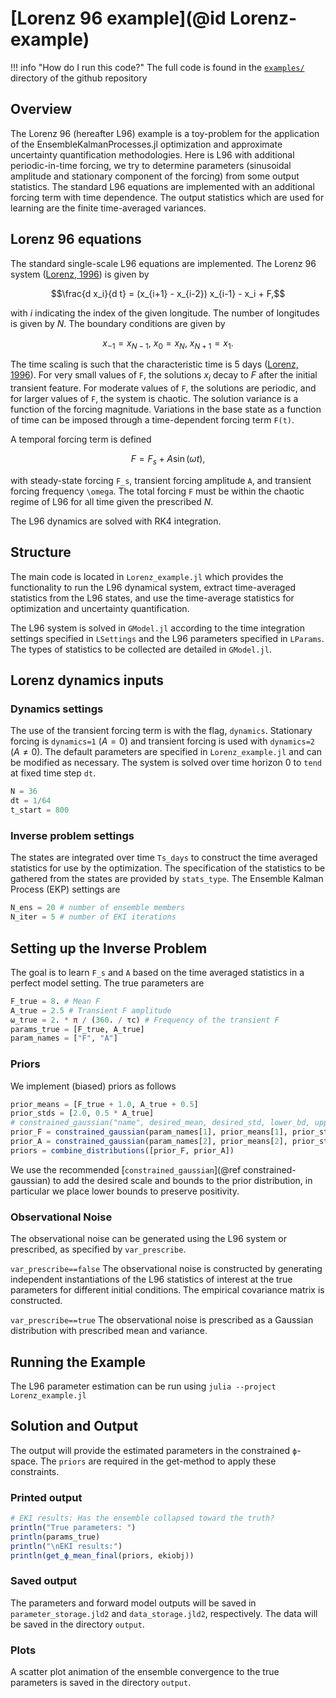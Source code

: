 # [Lorenz 96 example](@id Lorenz-example)

!!! info "How do I run this code?"
    The full code is found in the [`examples/`](https://github.com/CliMA/EnsembleKalmanProcesses.jl/tree/main/examples) directory of the github repository

## Overview

The Lorenz 96 (hereafter L96) example is a toy-problem for the application of the EnsembleKalmanProcesses.jl optimization and approximate uncertainty quantification methodologies.
Here is L96 with additional periodic-in-time forcing, we try to determine parameters (sinusoidal amplitude and stationary component of the forcing) from some output statistics.
The standard L96 equations are implemented with an additional forcing term with time dependence.
The output statistics which are used for learning are the finite time-averaged variances.

## Lorenz 96 equations

The standard single-scale L96 equations are implemented.
The Lorenz 96 system ([Lorenz, 1996](http://www.raidl.cz/file/18/lorenz-1996-_predictability_partly_solved.pdf)) is given by 
```math
\frac{d x_i}{d t} = (x_{i+1} - x_{i-2}) x_{i-1} - x_i + F,
```
with $i$ indicating the index of the given longitude. The number of longitudes is given by $N$.
The boundary conditions are given by
```math
x_{-1} = x_{N-1}, \ x_0 = x_N, \ x_{N+1} = x_1.
```
The time scaling is such that the characteristic time is 5 days ([Lorenz, 1996](http://www.raidl.cz/file/18/lorenz-1996-_predictability_partly_solved.pdf)). 
For very small values of ``F``, the solutions $x_i$ decay to $F$ after the initial transient feature.
For moderate values of ``F``, the solutions are periodic, and for larger values of ``F``, the system is chaotic.
The solution variance is a function of the forcing magnitude.
Variations in the base state as a function of time can be imposed through a time-dependent forcing term ``F(t)``.

A temporal forcing term is defined
```math
F = F_s + A \sin(\omega t),
```
with steady-state forcing ``F_s``, transient forcing amplitude ``A``, and transient forcing frequency ``\omega``.
The total forcing ``F`` must be within the chaotic regime of L96 for all time given the prescribed $N$.

The L96 dynamics are solved with RK4 integration.


## Structure

The main code is located in `Lorenz_example.jl` which provides the functionality to run the L96 dynamical system, extract time-averaged statistics from the L96 states, and use the time-average statistics for optimization and uncertainty quantification.

The L96 system is solved in `GModel.jl` according to the time integration settings specified in `LSettings` and the L96 parameters specified in `LParams`.
The types of statistics to be collected are detailed in `GModel.jl`.


## Lorenz dynamics inputs

### Dynamics settings
The use of the transient forcing term is with the flag, `dynamics`. Stationary forcing is `dynamics=1` ($A=0$) and transient forcing is used with `dynamics=2` ($A\neq0$).
The default parameters are specified in `Lorenz_example.jl` and can be modified as necessary.
The system is solved over time horizon $0$ to `tend` at fixed time step `dt`.
```julia
N = 36
dt = 1/64
t_start = 800
```

### Inverse problem settings
The states are integrated over time `Ts_days` to construct the time averaged statistics for use by the optimization.
The specification of the statistics to be gathered from the states are provided by `stats_type`.
The Ensemble Kalman Process (EKP) settings are
```julia
N_ens = 20 # number of ensemble members
N_iter = 5 # number of EKI iterations
```


## Setting up the Inverse Problem
The goal is to learn ```F_s``` and ```A``` based on the time averaged statistics in a perfect model setting.
The true parameters are
```julia
F_true = 8. # Mean F
A_true = 2.5 # Transient F amplitude
ω_true = 2. * π / (360. / τc) # Frequency of the transient F
params_true = [F_true, A_true]
param_names = ["F", "A"]
```

### Priors
We implement (biased) priors as follows

```julia
prior_means = [F_true + 1.0, A_true + 0.5]
prior_stds = [2.0, 0.5 * A_true]
# constrained_gaussian("name", desired_mean, desired_std, lower_bd, upper_bd)
prior_F = constrained_gaussian(param_names[1], prior_means[1], prior_stds[1], 0, Inf)
prior_A = constrained_gaussian(param_names[2], prior_means[2], prior_stds[2], 0, Inf)
priors = combine_distributions([prior_F, prior_A])
```
We use the recommended [`constrained_gaussian`](@ref constrained-gaussian) to add the desired scale and bounds to the prior distribution, in particular we place lower bounds to preserve positivity. 

### Observational Noise
The observational noise can be generated using the L96 system or prescribed, as specified by `var_prescribe`. 

`var_prescribe==false`
The observational noise is constructed by generating independent instantiations of the L96 statistics of interest at the true parameters for different initial conditions.
The empirical covariance matrix is constructed.

`var_prescribe==true`
The observational noise is prescribed as a Gaussian distribution with prescribed mean and variance.

## Running the Example
The L96 parameter estimation can be run using `julia --project Lorenz_example.jl`


## Solution and Output
The output will provide the estimated parameters in the constrained `ϕ`-space. The `priors` are required in the get-method to apply these constraints.

### Printed output
```julia
# EKI results: Has the ensemble collapsed toward the truth?
println("True parameters: ")
println(params_true)
println("\nEKI results:")
println(get_ϕ_mean_final(priors, ekiobj))
```

### Saved output
The parameters and forward model outputs will be saved in `parameter_storage.jld2` and `data_storage.jld2`, respectively.
The data will be saved in the directory `output`.

### Plots
A scatter plot animation of the ensemble convergence to the true parameters is saved in the directory `output`.
